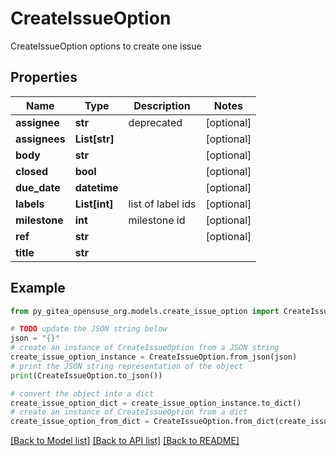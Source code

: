 # CreateIssueOption

CreateIssueOption options to create one issue

## Properties

Name | Type | Description | Notes
------------ | ------------- | ------------- | -------------
**assignee** | **str** | deprecated | [optional] 
**assignees** | **List[str]** |  | [optional] 
**body** | **str** |  | [optional] 
**closed** | **bool** |  | [optional] 
**due_date** | **datetime** |  | [optional] 
**labels** | **List[int]** | list of label ids | [optional] 
**milestone** | **int** | milestone id | [optional] 
**ref** | **str** |  | [optional] 
**title** | **str** |  | 

## Example

```python
from py_gitea_opensuse_org.models.create_issue_option import CreateIssueOption

# TODO update the JSON string below
json = "{}"
# create an instance of CreateIssueOption from a JSON string
create_issue_option_instance = CreateIssueOption.from_json(json)
# print the JSON string representation of the object
print(CreateIssueOption.to_json())

# convert the object into a dict
create_issue_option_dict = create_issue_option_instance.to_dict()
# create an instance of CreateIssueOption from a dict
create_issue_option_from_dict = CreateIssueOption.from_dict(create_issue_option_dict)
```
[[Back to Model list]](../README.md#documentation-for-models) [[Back to API list]](../README.md#documentation-for-api-endpoints) [[Back to README]](../README.md)


